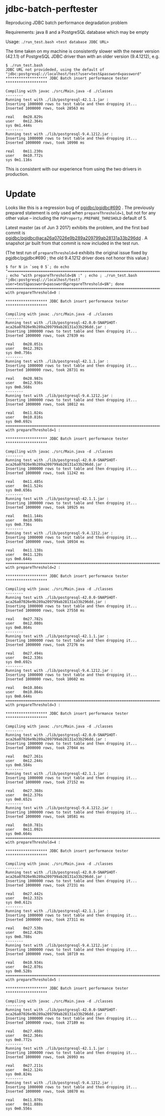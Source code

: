 # jdbc-batch-perftester
Reproducing JDBC batch performance degradation problem

Requirements: java 8 and a PostgreSQL database which may be empty

Usage: `./run_test.bash <test database JDBC URL>`

The time taken on my machine is consistently slower with the newer version 
(42.1.1) of PostgreSQL JDBC driver than with an older version (9.4.1212), e.g.

```
$ ./run_test.bash 
JDBC URL not provideded, using the default of "jdbc:postgresql://localhost/test?user=test&password=password"
******************* JDBC Batch insert performance tester *******************

Compiling with javac ./src/Main.java -d ./classes
--------
Running test with ./lib/postgresql-42.1.1.jar :
Inserting 1000000 rows to test table and then dropping it...
Inserted 1000000 rows, took 28563 ms

real	0m28.829s
user	0m12.364s
sys	0m1.444s
--------
Running test with ./lib/postgresql-9.4.1212.jar :
Inserting 1000000 rows to test table and then dropping it...
Inserted 1000000 rows, took 10998 ms

real	0m11.230s
user	0m10.772s
sys	0m1.116s

```

This is consistent with our experience from using the two drivers in production.

Update
======

Looks like this is a regression bug of [pgjdbc/pgjdbc#690](https://github.com/pgjdbc/pgjdbc/pull/690) .
The previously
prepared statement is only used when `prepareThreshold=1`, but not for any
other value – including the `PGProperty.PREPARE_THRESHOLD` default of 5.

Latest master (as of Jun 3 2017) exhibits the problem, and the first bad
commit is [pgjdbc/pgjdbc@aca26a07026e9b289a209799ab28131a33b296dd](https://github.com/pgjdbc/pgjdbc/commit/aca26a07026e9b289a209799ab28131a33b296dd) .
A snapshot jar built from that commit is now included in the test run.

(The test run of `prepareThreshold=0` exhibits the original issue fixed by
pgjdbc/pgjdbc#690 ; the old 9.4.1212 driver does not honor this value.)

````
$ for N in `seq 0 5`; do echo "===============================================================================================" ; echo "with prepareThreshold=$N :" ; echo ; ./run_test.bash "jdbc:postgresql://localhost/test?user=test&password=password&prepareThreshold=$N"; done
===============================================================================================
with prepareThreshold=0 :

******************* JDBC Batch insert performance tester *******************

Compiling with javac ./src/Main.java -d ./classes
--------
Running test with ./lib/postgresql-42.0.0-SNAPSHOT-aca26a07026e9b289a209799ab28131a33b296dd.jar :
Inserting 1000000 rows to test table and then dropping it...
Inserted 1000000 rows, took 27839 ms

real	0m28.051s
user	0m12.392s
sys	0m0.756s
--------
Running test with ./lib/postgresql-42.1.1.jar :
Inserting 1000000 rows to test table and then dropping it...
Inserted 1000000 rows, took 28731 ms

real	0m28.983s
user	0m12.936s
sys	0m0.568s
--------
Running test with ./lib/postgresql-9.4.1212.jar :
Inserting 1000000 rows to test table and then dropping it...
Inserted 1000000 rows, took 10812 ms

real	0m11.024s
user	0m10.816s
sys	0m0.692s
===============================================================================================
with prepareThreshold=1 :

******************* JDBC Batch insert performance tester *******************

Compiling with javac ./src/Main.java -d ./classes
--------
Running test with ./lib/postgresql-42.0.0-SNAPSHOT-aca26a07026e9b289a209799ab28131a33b296dd.jar :
Inserting 1000000 rows to test table and then dropping it...
Inserted 1000000 rows, took 11242 ms

real	0m11.485s
user	0m11.524s
sys	0m0.656s
--------
Running test with ./lib/postgresql-42.1.1.jar :
Inserting 1000000 rows to test table and then dropping it...
Inserted 1000000 rows, took 10925 ms

real	0m11.144s
user	0m10.908s
sys	0m0.736s
--------
Running test with ./lib/postgresql-9.4.1212.jar :
Inserting 1000000 rows to test table and then dropping it...
Inserted 1000000 rows, took 10934 ms

real	0m11.138s
user	0m11.128s
sys	0m0.644s
===============================================================================================
with prepareThreshold=2 :

******************* JDBC Batch insert performance tester *******************

Compiling with javac ./src/Main.java -d ./classes
--------
Running test with ./lib/postgresql-42.0.0-SNAPSHOT-aca26a07026e9b289a209799ab28131a33b296dd.jar :
Inserting 1000000 rows to test table and then dropping it...
Inserted 1000000 rows, took 27558 ms

real	0m27.782s
user	0m12.080s
sys	0m0.864s
--------
Running test with ./lib/postgresql-42.1.1.jar :
Inserting 1000000 rows to test table and then dropping it...
Inserted 1000000 rows, took 27276 ms

real	0m27.494s
user	0m12.336s
sys	0m0.692s
--------
Running test with ./lib/postgresql-9.4.1212.jar :
Inserting 1000000 rows to test table and then dropping it...
Inserted 1000000 rows, took 10602 ms

real	0m10.804s
user	0m10.864s
sys	0m0.644s
===============================================================================================
with prepareThreshold=3 :

******************* JDBC Batch insert performance tester *******************

Compiling with javac ./src/Main.java -d ./classes
--------
Running test with ./lib/postgresql-42.0.0-SNAPSHOT-aca26a07026e9b289a209799ab28131a33b296dd.jar :
Inserting 1000000 rows to test table and then dropping it...
Inserted 1000000 rows, took 27044 ms

real	0m27.261s
user	0m12.244s
sys	0m0.584s
--------
Running test with ./lib/postgresql-42.1.1.jar :
Inserting 1000000 rows to test table and then dropping it...
Inserted 1000000 rows, took 27152 ms

real	0m27.368s
user	0m12.376s
sys	0m0.652s
--------
Running test with ./lib/postgresql-9.4.1212.jar :
Inserting 1000000 rows to test table and then dropping it...
Inserted 1000000 rows, took 10581 ms

real	0m10.781s
user	0m11.092s
sys	0m0.664s
===============================================================================================
with prepareThreshold=4 :

******************* JDBC Batch insert performance tester *******************

Compiling with javac ./src/Main.java -d ./classes
--------
Running test with ./lib/postgresql-42.0.0-SNAPSHOT-aca26a07026e9b289a209799ab28131a33b296dd.jar :
Inserting 1000000 rows to test table and then dropping it...
Inserted 1000000 rows, took 27231 ms

real	0m27.442s
user	0m12.332s
sys	0m0.612s
--------
Running test with ./lib/postgresql-42.1.1.jar :
Inserting 1000000 rows to test table and then dropping it...
Inserted 1000000 rows, took 27311 ms

real	0m27.530s
user	0m12.420s
sys	0m0.788s
--------
Running test with ./lib/postgresql-9.4.1212.jar :
Inserting 1000000 rows to test table and then dropping it...
Inserted 1000000 rows, took 10719 ms

real	0m10.934s
user	0m12.076s
sys	0m0.528s
===============================================================================================
with prepareThreshold=5 :

******************* JDBC Batch insert performance tester *******************

Compiling with javac ./src/Main.java -d ./classes
--------
Running test with ./lib/postgresql-42.0.0-SNAPSHOT-aca26a07026e9b289a209799ab28131a33b296dd.jar :
Inserting 1000000 rows to test table and then dropping it...
Inserted 1000000 rows, took 27189 ms

real	0m27.408s
user	0m12.364s
sys	0m0.772s
--------
Running test with ./lib/postgresql-42.1.1.jar :
Inserting 1000000 rows to test table and then dropping it...
Inserted 1000000 rows, took 26993 ms

real	0m27.211s
user	0m12.124s
sys	0m0.824s
--------
Running test with ./lib/postgresql-9.4.1212.jar :
Inserting 1000000 rows to test table and then dropping it...
Inserted 1000000 rows, took 10870 ms

real	0m11.070s
user	0m11.888s
sys	0m0.556s


````
